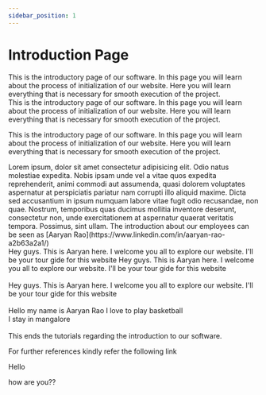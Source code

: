 ```yaml
---
sidebar_position: 1
---
```


#  Introduction Page

<span className="highlighted-line-gold">This is the introductory page of our software. In this page you will learn about the process of initialization of our website. Here you will learn everything that is necessary for smooth execution of the project.</span>
<br />
This is the introductory page of our software. In this page you will learn about the process of initialization of our website. Here you will learn everything that is necessary for smooth execution of the project.  

<span className="highlighted-line">This is the introductory page of our software. In this page you will learn about the process of initialization of our website. Here you will learn everything that is necessary for smooth execution of the project.</span>

<div className="spacer"></div>
Lorem ipsum, dolor sit amet consectetur adipisicing elit.   
Odio natus molestiae expedita.  
Nobis ipsam unde vel a vitae quos expedita reprehenderit, animi commodi aut assumenda, quasi dolorem voluptates aspernatur at perspiciatis pariatur nam corrupti illo aliquid maxime.  
Dicta sed accusantium in ipsum numquam labore vitae fugit odio recusandae, non quae.  
Nostrum, temporibus quas ducimus mollitia inventore deserunt, consectetur non, unde exercitationem at aspernatur quaerat veritatis tempora.  
Possimus, sint ullam.  
The introduction about our employees can be seen as [Aaryan Rao](https://www.linkedin.com/in/aaryan-rao-a2b63a2a1/)
<div class="justified-container">
  <span class="left-text">Hey guys. This is Aaryan here. I welcome you all to explore our website. I'll be your tour gide for this website</span>
  <span class="right-text">Hey guys. This is Aaryan here. I welcome you all to explore our website. I'll be your tour gide for this website</span>
</div><br/>
<span class="center-text">Hey guys. This is Aaryan here. I welcome you all to explore our website. I'll be your tour gide for this website</span>
<br />
<div style={{ textAlign: "center" }}>
<br />
Hello my name is Aaryan Rao  
I love to play basketball <br />
I stay in mangalore
</div>
<br />
This ends the tutorials regarding the introduction to our software.

For further references kindly refer the following link

Hello

how are you??